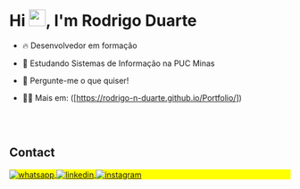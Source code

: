 <h1 align="left">Hi <img src="https://raw.githubusercontent.com/kaueMarques/kaueMarques/master/hi.gif" height="30px">, I'm Rodrigo Duarte</h1>

- 🔥 Desenvolvedor em formação

- 🔭 Estudando Sistemas de Informação na PUC Minas

- 💬 Pergunte-me o que quiser!

- 👨‍💻 Mais em: ([https://rodrigo-n-duarte.github.io/Portfolio/])

<br><br>

## Contact

<p align="left" style="background:yellow">
<a href="https://web.whatsapp.com/send?phone=31999254045" "target="_blank">
  <img align="center" src="https://img.shields.io/badge/--05122A?style=flat&logo=whatsapp"	alt="whatsapp">
</a>
<a href="https://www.linkedin.com/in/rodrigo-n-duarte/" target="_blank">
  <img align="center" src="https://img.shields.io/badge/--05122A?style=flat&logo=linkedin" alt="linkedin"/>
</a>
<a href="https://www.instagram.com/_rodrig0d/" target="_blank">
 <img align="center" src="https://img.shields.io/badge/--05122A?style=flat&logo=instagram" alt="instagram"/>
</a>
</p>
